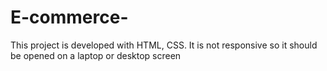 # E-commerce-
This project is developed with HTML, CSS. It is not responsive so it should be opened on a laptop or desktop screen
